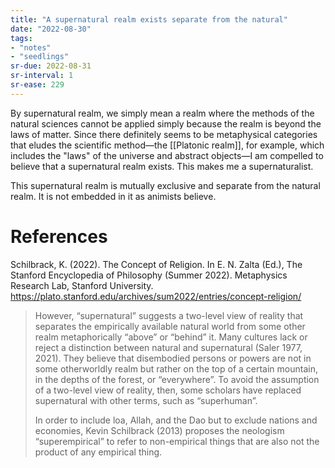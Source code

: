 ```yaml
---
title: "A supernatural realm exists separate from the natural"
date: "2022-08-30"
tags:
- "notes"
- "seedlings"
sr-due: 2022-08-31
sr-interval: 1
sr-ease: 229
---
```


By supernatural realm, we simply mean a realm where the methods of the natural sciences cannot be applied simply because the realm is beyond the laws of matter. Since there definitely seems to be metaphysical categories that eludes the scientific method—the [[Platonic realm]], for example, which includes the "laws" of the universe and abstract objects—I am compelled to believe that a supernatural realm exists. This makes me a supernaturalist.

This supernatural realm is mutually exclusive and separate from the natural realm. It is not embedded in it as animists believe.

# References

Schilbrack, K. (2022). The Concept of Religion. In E. N. Zalta (Ed.), The Stanford Encyclopedia of Philosophy (Summer 2022). Metaphysics Research Lab, Stanford University. https://plato.stanford.edu/archives/sum2022/entries/concept-religion/

>However, “supernatural” suggests a two-level view of reality that separates the empirically available natural world from some other realm metaphorically “above” or “behind” it. Many cultures lack or reject a distinction between natural and supernatural (Saler 1977, 2021). They believe that disembodied persons or powers are not in some otherworldly realm but rather on the top of a certain mountain, in the depths of the forest, or “everywhere”. To avoid the assumption of a two-level view of reality, then, some scholars have replaced supernatural with other terms, such as “superhuman”.
>
>In order to include loa, Allah, and the Dao but to exclude nations and economies, Kevin Schilbrack (2013) proposes the neologism “superempirical” to refer to non-empirical things that are also not the product of any empirical thing.